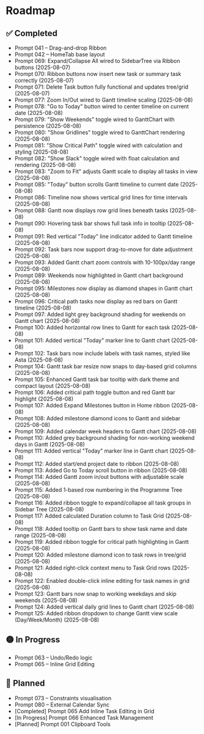 # Roadmap

## ✅ Completed

- Prompt 041 – Drag-and-drop Ribbon
- Prompt 042 – HomeTab base layout
- Prompt 069: Expand/Collapse All wired to SidebarTree via Ribbon buttons (2025-08-07)
- Prompt 070: Ribbon buttons now insert new task or summary task correctly (2025-08-07)
- Prompt 071: Delete Task button fully functional and updates tree/grid (2025-08-07)
- Prompt 077: Zoom In/Out wired to Gantt timeline scaling (2025-08-08)
- Prompt 078: "Go to Today" button wired to center timeline on current date (2025-08-08)
- Prompt 079: "Show Weekends" toggle wired to GanttChart with persistence (2025-08-08)
- Prompt 080: "Show Gridlines" toggle wired to GanttChart rendering (2025-08-08)
- Prompt 081: "Show Critical Path" toggle wired with calculation and styling (2025-08-08)
- Prompt 082: "Show Slack" toggle wired with float calculation and rendering (2025-08-08)
- Prompt 083: "Zoom to Fit" adjusts Gantt scale to display all tasks in view (2025-08-08)
- Prompt 085: "Today" button scrolls Gantt timeline to current date (2025-08-08)
- Prompt 086: Timeline now shows vertical grid lines for time intervals (2025-08-08)
- Prompt 088: Gantt now displays row grid lines beneath tasks (2025-08-08)
- Prompt 090: Hovering task bar shows full task info in tooltip (2025-08-08)
- Prompt 091: Red vertical "Today" line indicator added to Gantt timeline (2025-08-08)
- Prompt 092: Task bars now support drag-to-move for date adjustment (2025-08-08)
- Prompt 093: Added Gantt chart zoom controls with 10-100px/day range (2025-08-08)
- Prompt 089: Weekends now highlighted in Gantt chart background (2025-08-08)
- Prompt 095: Milestones now display as diamond shapes in Gantt chart (2025-08-08)
- Prompt 096: Critical path tasks now display as red bars on Gantt timeline (2025-08-08)
- Prompt 097: Added light grey background shading for weekends on Gantt chart (2025-08-08)
- Prompt 100: Added horizontal row lines to Gantt for each task (2025-08-08)
- Prompt 101: Added vertical "Today" marker line to Gantt chart (2025-08-08)
- Prompt 102: Task bars now include labels with task names, styled like Asta (2025-08-08)
- Prompt 104: Gantt task bar resize now snaps to day-based grid columns (2025-08-08)
- Prompt 105: Enhanced Gantt task bar tooltip with dark theme and compact layout (2025-08-08)
- Prompt 106: Added critical path toggle button and red Gantt bar highlight (2025-08-08)
- Prompt 107: Added Expand Milestones button in Home ribbon (2025-08-08)
- Prompt 108: Added milestone diamond icons to Gantt and sidebar (2025-08-08)
- Prompt 109: Added calendar week headers to Gantt chart (2025-08-08)
- Prompt 110: Added grey background shading for non-working weekend days in Gantt (2025-08-08)
- Prompt 111: Added vertical "Today" marker line in Gantt chart (2025-08-08)
- Prompt 112: Added start/end project date to ribbon (2025-08-08)
- Prompt 113: Added Go to Today scroll button in ribbon (2025-08-08)
- Prompt 114: Added Gantt zoom in/out buttons with adjustable scale (2025-08-08)
- Prompt 115: Added 1-based row numbering in the Programme Tree (2025-08-08)
- Prompt 116: Added ribbon toggle to expand/collapse all task groups in Sidebar Tree (2025-08-08)
- Prompt 117: Added calculated Duration column to Task Grid (2025-08-08)
- Prompt 118: Added tooltip on Gantt bars to show task name and date range (2025-08-08)
- Prompt 119: Added ribbon toggle for critical path highlighting in Gantt (2025-08-08)
- Prompt 120: Added milestone diamond icon to task rows in tree/grid (2025-08-08)
- Prompt 121: Added right-click context menu to Task Grid rows (2025-08-08)
- Prompt 122: Enabled double-click inline editing for task names in grid (2025-08-08)
- Prompt 123: Gantt bars now snap to working weekdays and skip weekends (2025-08-08)
- Prompt 124: Added vertical daily grid lines to Gantt chart (2025-08-08)
- Prompt 125: Added ribbon dropdown to change Gantt view scale (Day/Week/Month) (2025-08-08)

## 🟡 In Progress

- Prompt 063 – Undo/Redo logic
- Prompt 065 – Inline Grid Editing

## 🧠 Planned

- Prompt 073 – Constraints visualisation
- Prompt 080 – External Calendar Sync
- [Completed] Prompt 065 Add Inline Task Editing in Grid
- [In Progress] Prompt 066 Enhanced Task Management
- [Planned] Prompt 001 Clipboard Tools
